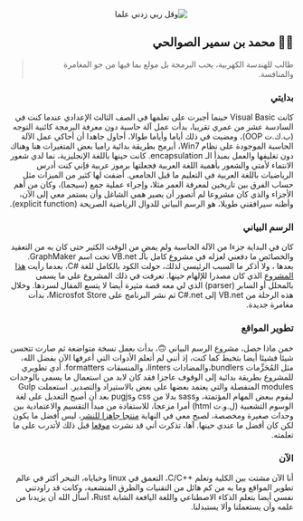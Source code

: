 <div dir=rtl>


<div align=center>

![وقل ربي زدني علما](https://user-images.githubusercontent.com/42011920/113520880-3e6e9680-9596-11eb-9351-00d718c26fdc.png)

</div>


##  👨‍💻 محمد بن سمير الصوالحي

> طالب للهندسة الكهربية، يحب البرمجة بل مولع بما فيها من جو المغامرة والمنافسة.

### بدايتي

كانت Visual Basic حينما أجبرت على تعلمها في الصف الثالث الإعدادي عندما كنت في السادسة عشر من عمري تقريبا، بدأت عمل آلة حاسبة دون معرفة البرمجة كائنية التوجه (ب.ك.ت OOP)، ومضيت في ذلك أياما وأياما طوالا، أحاول جاهدا أن أحاكي عمل الآلة الحاسبة الموجودة على نظام Win7، أبرمج بطريقة بدائية راميا بعض المتغيرات هنا وهناك دون تغليفها والعمل بمبدأ الـ encapsulation. كانت حينها باللغة الإنجليزية، نما لدي شعور الانتماء لأمتي والشعور بأهمية اللغة العربية فجعلتها برموز عربية فإني كنت أدرس الرياضيات باللغة العربية في التعليم ما قبل الجامعي. أضفت لها كثير من الميزات مثل حساب الفرق بين تاريخين لمعرفة العمر مثلا، وإجراء عملية جمع (سيجما)، وكان من أهم الأجزاء والذي كان مشروعا لم أتصور أن يصير همي الشاغل وأن يستمر معي إلى الآن، وأظنه سيرافقني طويلا، هو الرسم البياني للدوال الرياضية الصريحة (explicit function).

### الرسم البياني

كان في البداية جزءا من الآلة الحاسبة ولم يمضِ من الوقت الكثير حتى كان به من التعقيد والخصائص ما دفعني لعزله في مشروع كامل بالـ VB.net تحت اسم GraphMaker. بعدها ، ولا أذكر ما السبب الرئيسي لذلك، حولت الكود بالكامل للغة <span dir=ltr>C#</span>، بعدما رأيت [هذا المشروع](https://www.codeproject.com/Articles/1191440/Graphing-Calculator-in-Csharp-with-LES) الذي كان مصدرا للإلهام حينها. تعرفت في ذلك المشروع على ما يسمى بالمحلل أو السابر (parser) الذي لي معه قصة مثيرة أيضا لا يتسع المقال لسردها. وخلال هذه الرحلة من VB.net إلى C#.net ثم نشر البرنامج على Microsfot Store، بدأت مغامرة جديدة.

### تطوير المواقع

خمن ماذا حصل، مشروع الرسم البياني 🙃، بدأت بعمل نسخة متواضعة ثم صارت تتحسن شيئا فشيئا أيضا بتخبط كما كنت، إذ أنني لم أتعلم الأدوات التي أعرفها الآن بفضل الله، مثل المُحَزِّمات bundlers،والمضادات linters، والمنسقات formatters. أدي تطويري للمشروع بطريقة بدائية إلى الوقوف عاجزا فقد كان لابد من استعمال ما يسمى بالوحدات modules المنفصلة والتي يعتمد بعضها على بعض بالاستيراد والتصدير. استعملت Gulp ليقوم ببعض المهام المؤتمتة، وsass بدلا من css وpugjs بعد أن أصبح التعديل على لغة الوسوم التشعبية (ل.و.ت html) أمرا مزعجا، للاستفادة من مبدأ التقسيم والاعتمادية بين وحدات صغيرة ومخصصة، لصبح معي في النهاية [منتجا جاهزا للنشر](https://plotto.netlify.app/)، ليس أفضل ما يكون لكن كان أفضل ما عندي حينها. آها، تذكرت أني قد نشرت [موقعا](https://graphmaker.netlify.app/) قبل ذلك لأتدرب على ما تعلمته.

### الآن

أنا الآن مشتت بين الكلية وتعلم <span dir=ltr>C/C++</span>، التعمق في linux وخباياه، التبحر أكثر في عالم تطوير المواقع وما به من كم هائل من التقنيات والطرق المتشعبة، وكانت قد راودتني نفسي أيضا بتعلم الذكاء الاصطناعي واللغة اليافعة الشابة Rust، أسأل الله أن يزيدنا من علمه وأن يستعملنا وألا يستبدلنا.

<div dir=ltr>
